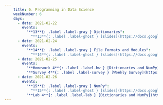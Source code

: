 ```yaml
---
    title: 6. Programming in Data Science
    weekNumber: 6
    days:
      - date: 2021-02-22
        events:
          "**13**{: .label .label-gray } Dictionaries":
            "**13**{: .label .label-ghost } [slides](https://docs.google.com/presentation/d/1ZJAa5isIP3kvIGdObP2VkOsZk5IBrEliooSKmKfzpPs/edit#slide=id.p) • [code](https://datahub.berkeley.edu/hub/user-redirect/git-sync?repo=https://github.com/surajrampure/data-94-sp21&subPath=lecture/lec13/lec13.ipynb) • [code HTML](resources/assets/lecture/lec13/lec13.html) • [QC](https://edstem.org/us/courses/3251/lessons/10648/slides/52211) • readings: [SPR 21](https://cs.stanford.edu/people/nick/py/python-dict.html), [TCS 12](https://runestone.academy/runestone/books/published/thinkcspy/Dictionaries/toctree.html)"
      - date: 2021-02-24
        events:
          "**14**{: .label .label-gray } File Formats and Modules":
            "**14**{: .label .label-ghost } [slides](https://docs.google.com/presentation/d/101x7GfZdm2qhhlFHywO0byejXFsNHFK6avZ2rhXk6-I/edit?usp=sharing) • [code](https://datahub.berkeley.edu/hub/user-redirect/git-sync?repo=https://github.com/surajrampure/data-94-sp21&subPath=lecture/lec14/lec14.ipynb) • [code HTML](resources/assets/lecture/lec14/lec14.html) • [QC](https://edstem.org/us/courses/3251/lessons/10803/slides/52752) • readings: [CSV vs. JSON](https://medium.com/@martindrapeau/the-state-of-csv-and-json-d97d1486333), [Imports](https://www.digitalocean.com/community/tutorials/how-to-import-modules-in-python-3)"
      - date: 2021-02-25
        events:
          "**Homework 4**{: .label .label-hw } [Dictionaries and NumPy](https://datahub.berkeley.edu/hub/user-redirect/git-sync?repo=https://github.com/surajrampure/data-94-sp21&subPath=hw/hw04/hw04.ipynb) **(due Mar. 4)**":
          "**Survey 4**{: .label .label-survey } [Weekly Survey](https://docs.google.com/forms/d/e/1FAIpQLScojffFgq7HvcD5f0NzJGBjiNEnJeZmaEa0Di_8C_m7Xi90ng/viewform) **(due Mar. 4)**":
      - date: 2021-02-26
        events:
          "**15**{: .label .label-gray } NumPy":
            "**15**{: .label .label-ghost } [slides](https://docs.google.com/presentation/d/19KnzfUM1wzErKKNMmb_RL_W6bcBW2rTtM04uoOJRhWE/edit?usp=sharing) • [code](https://datahub.berkeley.edu/hub/user-redirect/git-sync?repo=https://github.com/surajrampure/data-94-sp21&subPath=lecture/lec15/lec15.ipynb) • [code HTML](resources/assets/lecture/lec15/lec15.html) • [QC](https://edstem.org/us/courses/3251/lessons/10844/slides/53009) • readings: [CIT 5](https://www.inferentialthinking.com/chapters/05/Sequences.html), [Data 8 Python reference](http://data8.org/fa20/python-reference.html)"
          "**Lab 4**{: .label .label-lab } [Dictionaries and NumPy](https://datahub.berkeley.edu/hub/user-redirect/git-sync?repo=https://github.com/surajrampure/data-94-sp21&subPath=lab/lab04/lab04.ipynb)":
---
```

